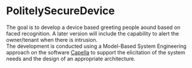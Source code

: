 # PolitelySecureDevice

The goal is to develop a device based greeting people aound based on faced recognition. A later version will include the capability to alert the owner/tenant when there is intrusion. <br>
The development is conducted using a Model-Based System Engineering approach on the software [Capella](https://www.eclipse.org/capella/) to support the elicitation of the system needs and the design of an appropriate architecture.
